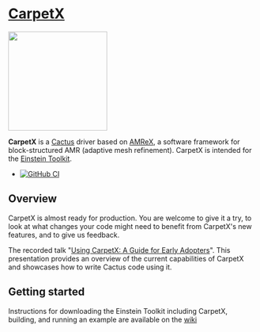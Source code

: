 # [CarpetX](https://github.com/eschnett/CarpetX)

<img
src="https://github.com/eschnett/CarpetX/blob/main/figures/carpetx.png"
width="200" />

**CarpetX** is a [Cactus](https://cactuscode.org/) driver based on
[AMReX](https://amrex-codes.github.io), a software framework for
block-structured AMR (adaptive mesh refinement). CarpetX is intended
for the [Einstein Toolkit](https://einsteintoolkit.org/).

* [![GitHub
  CI](https://github.com/eschnett/CarpetX/workflows/CI/badge.svg)](https://github.com/eschnett/CarpetX/actions)

## Overview

CarpetX is almost ready for production. You are welcome to give it a try, to look at what changes your code might need to benefit from CarpetX's new features, and to give us feedback.

The recorded talk "[Using CarpetX: A Guide for Early Adopters](http://einsteintoolkit.org/seminars/2021_03_18/index.html)". This presentation provides an overview of the current capabilities of CarpetX and showcases how to write Cactus code using it.

## Getting started

Instructions for downloading the Einstein Toolkit including CarpetX, building, and running an example are available on the [wiki](https://github.com/eschnett/CarpetX/wiki/Getting-Started)

